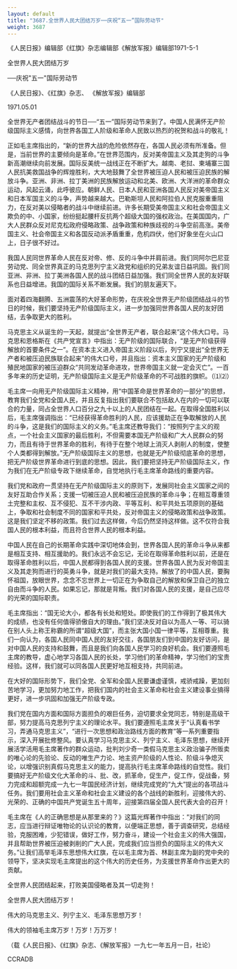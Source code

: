 ```yaml
---
layout: default
title: "3687.全世界人民大团结万岁──庆祝“五一”国际劳动节"
weight: 3687
---
```


《人民日报》编辑部《红旗》杂志编辑部《解放军报》编辑部1971-5-1

全世界人民大团结万岁

──庆祝"五一"国际劳动节

《人民日报》、《红旗》杂志、 《解放军报》编辑部

1971.05.01

全世界无产者团结战斗的节日──“五一”国际劳动节来到了。中国人民满怀无产阶级国际主义感情，向世界各国工人阶级和革命人民致以热烈的祝贺和战斗的敬礼！

正如毛主席指出的，“新的世界大战的危险依然存在，各国人民必须有所准备。但是，当前世界的主要倾向是革命。”在世界范围内，反对美帝国主义及其走狗的斗争新高潮继续向前发展。国际反美统一战线正在不断扩大。越南、老挝、柬埔寨三国人民抗美救国战争的辉煌胜利，大大地鼓舞了全世界被压迫人民和被压迫民族的解放斗争。亚洲、非洲、拉丁美洲的民族解放运动和北美、欧洲、大洋洲的革命群众运动，风起云涌，此呼彼应。朝鲜人民、日本人民和亚洲各国人民反对美帝国主义和日本军国主义的斗争，声势越来越大。巴勒斯坦人民和阿拉伯人民克服重重阻力，在反对美以侵略者的战斗中继续前进。许多长期受美帝国主义和社会帝国主义欺负的中、小国家，纷纷挺起腰杆反抗两个超级大国的强权政治。在美国国内，广大人民群众反对尼克松政府侵略政策、战争政策和种族歧视的斗争空前高涨。美帝国主义、社会帝国主义和各国反动派矛盾重重，危机四伏，他们好象坐在火山口上，日子很不好过。

我国人民同世界革命人民在反对帝、修、反的斗争中并肩前进。我们同阿尔巴尼亚劳动党、同全世界真正的马克思列宁主义政党和组织的兄弟友谊日益巩固。我们同亚洲、非洲、拉丁美洲各国人民的战斗团结日益加强。我们同全世界人民的友好联系也日益增进。我国的国际关系不断发展。我们的朋友遍天下。

面对着四海翻腾、五洲震荡的大好革命形势，在庆祝全世界无产阶级团结战斗的节日的时候，我们要坚持无产阶级国际主义，进一步加强同世界各国人民的友好团结，去争取更大的胜利。

马克思主义从诞生的一天起，就提出“全世界无产者，联合起来”这个伟大口号。马克思和恩格斯在《共产党宣言》中指出：无产阶级的国际联合，“是无产阶级获得解放的首要条件之一”。在资本主义进入帝国主义阶段以后，列宁又提出“全世界无产者和被压迫民族联合起来”的伟大口号，并且指出：资本主义国家的无产阶级和殖民地国家的被压迫群众“共同发动革命进攻，世界帝国主义就一定会灭亡”。一百多年来的历史证明，无产阶级国际主义是无产阶级革命的不可战胜的旗帜。（⑴⑵）

毛主席一向用无产阶级国际主义精神，用“中国革命是世界革命的一部分”的思想，教育我们全党和全国人民，并且反复指出我们要联合不包括敌人在内的一切可以联合的力量，同占全世界人口百分之九十以上的人民团结在一起。在取得全国胜利以后，毛主席强调指出：“已经获得革命胜利的人民，应该援助正在争取解放的人民的斗争，这是我们的国际主义的义务。”毛主席还教导我们：“按照列宁主义的观点，一个社会主义国家的最后胜利，不但需要本国无产阶级和广大人民群众的努力，而且有待于世界革命的胜利，有待于在整个地球上消灭人剥削人的制度，使整个人类都得到解放。”无产阶级国际主义的思想，也就是无产阶级彻底革命的思想，把无产阶级世界革命进行到底的思想。因此，我们要把坚持无产阶级国际主义，作为我们在无产阶级专政下继续革命，自觉地执行毛主席革命路线的重要内容。

我们党和政府一贯坚持在无产阶级国际主义的原则下，发展同社会主义国家之间的友好互助合作关系；支援一切被压迫人民和被压迫民族的革命斗争；在相互尊重领土完整和主权、互不侵犯、互不干涉内政、平等互利、和平共处五项原则的基础上，争取和社会制度不同的国家和平共处，反对帝国主义的侵略政策和战争政策。这是我们坚定不移的政策。我们过去这样做，今后仍然坚持这样做。这不仅符合我国人民的根本利益，而且符合世界人民的根本利益。

中国人民在自己的长期革命实践中深切地体会到，世界各国人民的革命斗争从来都是相互支持、相互援助的。我们永远不会忘记，无论在取得革命胜利以前，还是在取得革命胜利以后，中国人民都得到各国人民的支援。世界各国人民为反对帝国主义及其走狗而进行的英勇斗争，就是对我们的最大支持。解放了的中国人民，要胸怀祖国，放眼世界，念念不忘世界上一切正在为争取自己的解放和保卫自己的独立自由而斗争的人民。如果忘记，那就是背叛。我们对各国人民的支援，是自己应尽的光荣的国际职责。

毛主席指出：“国无论大小，都各有长处和短处。即使我们的工作得到了极其伟大的成绩，也没有任何值得骄傲自大的理由。”我们坚决反对自以为高人一等、可以骑在别人头上称王称霸的所谓“超级大国”，而主张大国小国一律平等，互相尊重。我们一向认为，各国人民同中国人民的友好交往，各国朋友们到中国的友好访问，是对中国人民的支持和鼓舞，而且是我们向各国人民学习的良好机会。我们要遵照毛主席的教导，虚心地学习各国人民的长处，学习他们的革命精神，学习他们的宝贵经验。这样，我们就可以同各国人民更好地互相支持，共同前进。

在大好的国际形势下，我们全党、全军和全国人民要谦虚谨慎，戒骄戒躁，更加刻苦地学习，更加努力地工作，把我们国内的社会主义革命和社会主义建设事业搞得更好，进一步巩固和加强无产阶级专政。

我们党在国内方面和国际方面担负的艰巨任务，迫切要求全党同志，特别是高级干部，努力提高马克思列宁主义的理论水平。我们要遵照毛主席关于“认真看书学习，弄通马克思主义”，“进行一次思想和政治路线方面的教育”等一系列重要指示，深入开展批修整风。要认真学习马克思主义、列宁主义、毛泽东思想，继续开展活学活用毛主席著作的群众运动，批判刘少奇一类假马克思主义政治骗子所贩卖的唯心论的先验论、反动的唯生产力论、地主资产阶级的人性论、阶级斗争熄灭论，以增强识别真假马克思主义的能力，提高执行毛主席革命路线的自觉性。我们要搞好无产阶级文化大革命的斗、批、改，抓革命，促生产，促工作，促战备，努力完成和超额完成一九七一年国民经济计划，继续完成党的“九大”提出的各项战斗任务。我们要用社会主义革命和社会主义建设的各个战线的新胜利，迎接伟大的、光荣的、正确的中国共产党诞生五十周年，迎接第四届全国人民代表大会的召开！

毛主席在《人的正确思想是从那里来的？》这篇光辉著作中指出：“对我们的同志，应当进行辩证唯物论的认识论的教育，以便端正思想，善于调查研究，总结经验，克服困难，少犯错误，做好工作，努力奋斗，建设一个社会主义的伟大强国，并且帮助世界被压迫被剥削的广大人民，完成我们应当担负的国际主义的伟大义务。”让我们高举毛泽东思想伟大红旗，在以毛主席为首、林副主席为副的党中央的领导下，坚决实现毛主席提出的这个伟大的历史任务，为支援世界革命作出更大的贡献。

全世界人民团结起来，打败美国侵略者及其一切走狗！

全世界人民大团结万岁！

伟大的马克思主义、列宁主义、毛泽东思想万岁！

伟大的领袖毛主席万岁！万岁！万万岁！

（载《人民日报》、《红旗》杂志、《解放军报》一九七一年五月一日，社论）

CCRADB

